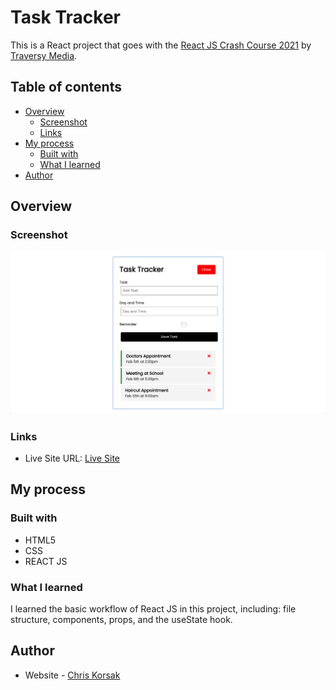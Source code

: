 # Task Tracker

This is a React project that goes with the [React JS Crash Course 2021](https://youtu.be/w7ejDZ8SWv8) by [Traversy Media](https://traversymedia.com).

## Table of contents

- [Overview](#overview)
  - [Screenshot](#screenshot)
  - [Links](#links)
- [My process](#my-process)
  - [Built with](#built-with)
  - [What I learned](#what-i-learned)
- [Author](#author)

## Overview

### Screenshot

![](public/app-screenshot.png)

### Links

- Live Site URL: [Live Site](https://lucid-kare-8089aa.netlify.app/)

## My process

### Built with

- HTML5
- CSS
- REACT JS

### What I learned

I learned the basic workflow of React JS in this project, including: file structure, components, props, and the useState hook.

## Author

- Website - [Chris Korsak](https://www.chriskorsak.net)
